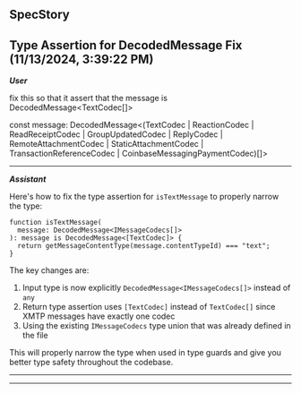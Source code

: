 ## SpecStory

## Type Assertion for DecodedMessage Fix (11/13/2024, 3:39:22 PM)

_**User**_

fix this so that it assert that the message is DecodedMessage<TextCodec[]>

const message: DecodedMessage<(TextCodec | ReactionCodec | ReadReceiptCodec | GroupUpdatedCodec | ReplyCodec | RemoteAttachmentCodec | StaticAttachmentCodec | TransactionReferenceCodec | CoinbaseMessagingPaymentCodec)[]> 

---

_**Assistant**_

Here's how to fix the type assertion for `isTextMessage` to properly narrow the type:

```typescript:components/Chat/Message/V3Message.tsx
function isTextMessage(
  message: DecodedMessage<IMessageCodecs[]>
): message is DecodedMessage<[TextCodec]> {
  return getMessageContentType(message.contentTypeId) === "text";
}
```

The key changes are:
1. Input type is now explicitly `DecodedMessage<IMessageCodecs[]>` instead of `any`
2. Return type assertion uses `[TextCodec]` instead of `TextCodec[]` since XMTP messages have exactly one codec
3. Using the existing `IMessageCodecs` type union that was already defined in the file

This will properly narrow the type when used in type guards and give you better type safety throughout the codebase.

---



---

